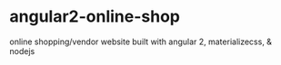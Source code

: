 # angular2-online-shop
online shopping/vendor website built with angular 2, materializecss, &amp; nodejs
